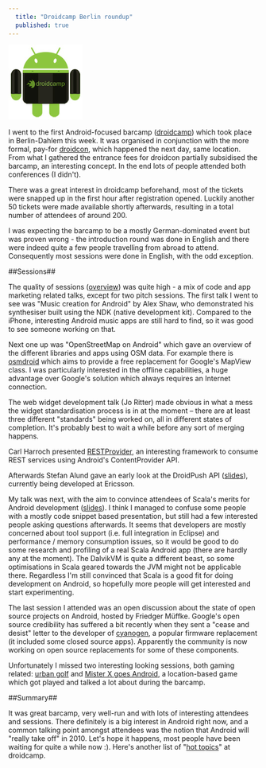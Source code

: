 ```yaml
---
  title: "Droidcamp Berlin roundup"
  published: true
---
```


<img src="/images/droid_camp150.jpg" alt="droidcamp logo" class="left-img" height="150" width="150"/>

I went to the first Android-focused barcamp ([droidcamp](http://androidcamp-berlin.mixxt.de/)) which took place in Berlin-Dahlem this week. It was organised in conjunction with the more formal, pay-for [droidcon](http://www.droidcon.de/), which happened the next day, same location. From what I gathered the entrance fees for droidcon partially subsidised the barcamp, an interesting concept. In the end lots of people attended both conferences (I didn't).

There was a great interest in droidcamp beforehand, most of the tickets were snapped up in the first hour after registration opened. Luckily another 50 tickets were made available shortly afterwards, resulting in a total number of attendees of around 200. 

I was expecting the barcamp to be a mostly German-dominated event but was proven wrong - the introduction round was done in English and there were indeed quite a few people travelling from abroad to attend. Consequently most sessions were done in English, with the odd exception.

##Sessions##

The quality of sessions ([overview](http://androidcamp-berlin.mixxt.de/networks/wiki/index.droidcamp%20Session)) was quite high - a mix of code and app marketing related talks, except for two pitch sessions. The first talk I went to see was "Music creation for Android" by Alex Shaw, who demonstrated his synthesiser built using the NDK (native development kit). Compared to the iPhone, interesting Android music apps are still hard to find, so it was good to see someone working on that.

Next one up was "OpenStreetMap on Android" which gave an overview of the different libraries and apps using OSM data. For example there is [osmdroid](http://code.google.com/p/osmdroid/) which aims to provide a free replacement for Google's MapView class. I was particularly interested in the offline capabilities, a huge advantage over Google's solution which always requires an Internet connection.

The web widget development talk (Jo Ritter) made obvious in what a mess the widget standardisation process is in at the moment – there are at least three different "standards" being worked on, all in different states of completion. It's probably best to wait a while before any sort of merging happens.

Carl Harroch presented [RESTProvider](http://github.com/novoda/RESTProvider), an interesting framework to consume REST services using Android's ContentProvider API.

Afterwards Stefan Alund gave an early look at the DroidPush API ([slides](http://www.slideshare.net/StefanAlund/an-early-look-at-droidpush-api-a-push-api-for-android)), currently being developed at Ericsson.

My talk was next, with the aim to convince attendees of Scala's merits for Android development ([slides](http://www.slideshare.net/janberkel/android-development-with-scala)). I think I managed to confuse some people with a mostly code snippet based presentation, but still had a few interested people asking questions afterwards. It seems that developers are mostly concerned about tool support (i.e. full integration in Eclipse) and performance / memory consumption issues, so it would be good to do some research and profiling of a real Scala Android app (there are hardly any at the moment). The DalvikVM is quite a different beast, so some optimisations in Scala geared towards the JVM might not be applicable there. Regardless I'm still convinced that Scala is a good fit for doing development on Android, so hopefully more people will get interested and start experimenting.

The last session I attended was an open discussion about the state of open source projects on Android, hosted by Friedger Müffke. Google's open source credibility has suffered a bit recently when they sent a "cease and desist" letter to the developer of [cyanogen](http://www.cyanogenmod.com/), a popular firmware replacement (it included some closed source apps). Apparently the community is now working on open source replacements for some of these components.

Unfortunately I missed two interesting looking sessions, both gaming related: [urban golf](http://urbangolf.ignaz.at/) and [Mister X goes Android](http://www.droidcon.de/de/programm-conf/29-mister-x-goes-android-a-location-based-multiplayer-game?tmpl=component), a location-based game which got played and talked a lot about during the barcamp.

##Summary##

It was great barcamp, very well-run and with lots of interesting attendees and sessions. There definitely is a big interest in Android right now, and a common talking point amongst attendees was the notion that Android will "really take off" in 2010. Let's hope it happens, most people have been waiting for quite a while now :). Here's another list of "[hot topics](http://www.networkworld.com/community/node/47137)" at droidcamp.


